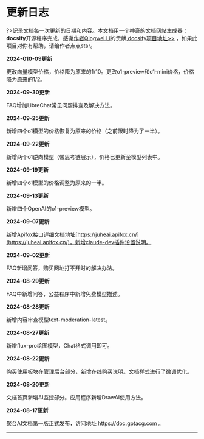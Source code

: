 # 更新日志

?>记录文档每一次更新的日期和内容。本文档用一个神奇的文档网站生成器：**docsify**开源程序完成，感谢[作者Qingwei Li](https://cinwell.com/)的贡献,[docsify项目地址>>](https://github.com/docsifyjs/docsify) ，如果此项目对你有帮助，请给作者点点star。

**2024-010-09更新**

更改向量模型价格，价格降为原来的1/10。更改o1-preview和o1-mini价格，价格降为原来的1/2。

**2024-09-30更新**

FAQ增加LibreChat常见问题排查及解决方法。

**2024-09-25更新**

新增四个o1模型的价格恢复为原来的价格（之前限时降为了一半）。

**2024-09-22更新**

新增两个o1逆向模型（带思考链展示），价格已更新至模型列表中。

**2024-09-19更新**

新增四个o1模型的价格调整为原来的一半。

**2024-09-13更新**

新增四个OpenAI的o1-preview模型。

**2024-09-07更新**

新增Apifox接口详细文档地址[https://juheai.apifox.cn/](https://juheai.apifox.cn/)，新增claude-dev插件设置说明。

**2024-09-02更新**

FAQ新增问答，购买网址打不开时的解决办法。

**2024-08-29更新**

FAQ中新增问答，公益程序中新增免费模型描述。

**2024-08-28更新**

新增内容审查模型text-moderation-latest。

**2024-08-27更新**

新增flux-pro绘图模型，Chat格式调用即可。

**2024-08-22更新**

购买使用板块在管理后台部分，新增在线购买说明。文档样式进行了微调优化。

**2024-08-20更新**

文档首页新增AI监控部分。应用程序新增DrawAI使用方法。

**2024-08-17更新**

聚合AI文档第一版正式发布，访问地址 https://doc.gptacg.com 。

---